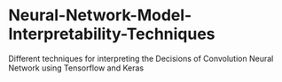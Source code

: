 # Neural-Network-Model-Interpretability-Techniques
Different techniques for interpreting the Decisions of Convolution Neural Network using Tensorflow and Keras
